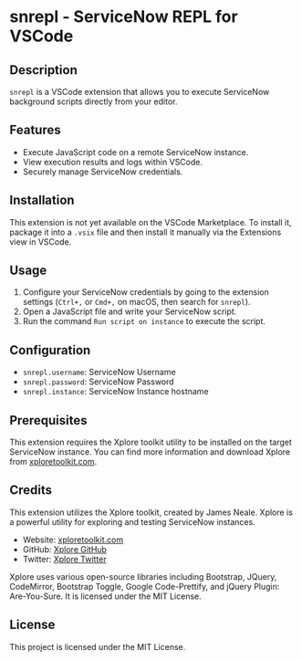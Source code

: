 # snrepl - ServiceNow REPL for VSCode

## Description

`snrepl` is a VSCode extension that allows you to execute ServiceNow background scripts directly from your editor.

## Features

- Execute JavaScript code on a remote ServiceNow instance.
- View execution results and logs within VSCode.
- Securely manage ServiceNow credentials.

## Installation

This extension is not yet available on the VSCode Marketplace. To install it, package it into a `.vsix` file and then install it manually via the Extensions view in VSCode.

## Usage

1. Configure your ServiceNow credentials by going to the extension settings (`Ctrl+,` or `Cmd+,` on macOS, then search for `snrepl`).
2. Open a JavaScript file and write your ServiceNow script.
3. Run the command `Run script on instance` to execute the script.

## Configuration

- `snrepl.username`: ServiceNow Username
- `snrepl.password`: ServiceNow Password
- `snrepl.instance`: ServiceNow Instance hostname

## Prerequisites

This extension requires the Xplore toolkit utility to be installed on the target ServiceNow instance. You can find more information and download Xplore from [xploretoolkit.com](https://xploretoolkit.com/).

## Credits

This extension utilizes the Xplore toolkit, created by James Neale. Xplore is a powerful utility for exploring and testing ServiceNow instances.

- Website: [xploretoolkit.com](https://xploretoolkit.com/)
- GitHub: [Xplore GitHub](https://github.com/your-link-here)
- Twitter: [Xplore Twitter](https://twitter.com/your-link-here)

Xplore uses various open-source libraries including Bootstrap, JQuery, CodeMirror, Bootstrap Toggle, Google Code-Prettify, and jQuery Plugin: Are-You-Sure. It is licensed under the MIT License.

## License

This project is licensed under the MIT License.
